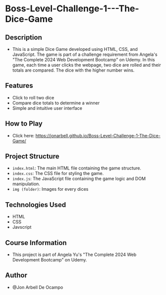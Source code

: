 # Boss-Level-Challenge-1---The-Dice-Game

## Description
* This is a simple Dice Game developed using HTML, CSS, and JavaScript. The game is part of a challenge requirement from Angela's "The Complete 2024 Web Development Bootcamp" on Udemy. In this game, each time a user clicks the webpage, two dice are rolled and their totals are compared. The dice with the higher number wins.

## Features
* Click to roll two dice
* Compare dice totals to determine a winner
* Simple and intuitive user interface

## How to Play
* Click here: https://jonarbell.github.io/Boss-Level-Challenge-1-The-Dice-Game/

## Project Structure
* `index.html`: The main HTML file containing the game structure.
* `index.css`: The CSS file for styling the game.
* `index.js`: The JavaScript file containing the game logic and DOM manipulation.
* `img (folder)`: Images for every dices

## Technologies Used
* HTML
* CSS
* Javscript

## Course Information
* This project is part of Angela Yu's "The Complete 2024 Web Development Bootcamp" on Udemy.

## Author
* @Jon Arbell De Ocampo
